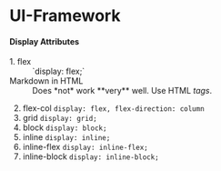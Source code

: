 # UI-Framework 

#### Display Attributes

<dl>
  <dt>1. flex</dt>
  <dd>`display: flex;`</dd>

  <dt>Markdown in HTML</dt>
  <dd>Does *not* work **very** well. Use HTML <em>tags</em>.</dd>
</dl>

       
2. flex-col     ``` display: flex, flex-direction: column ```
3. grid         ``` display: grid; ```
4. block        ``` display: block; ```
5. inline       ``` display: inline; ```
6. inline-flex  ``` display: inline-flex; ```
7. inline-block ``` display: inline-block; ```
